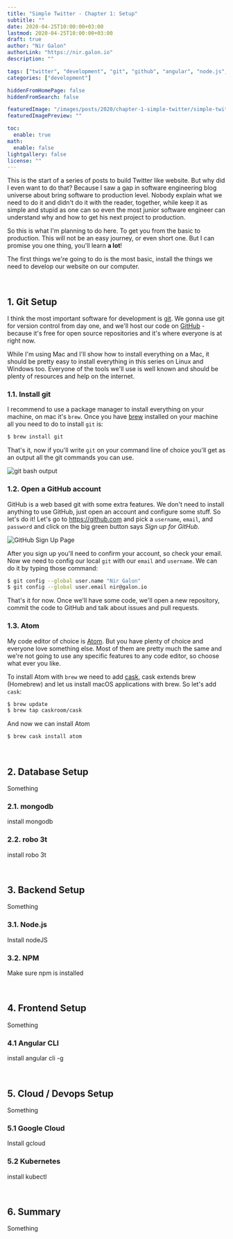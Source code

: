 ```yaml
---
title: "Simple Twitter - Chapter 1: Setup"
subtitle: ""
date: 2020-04-25T10:00:00+03:00
lastmod: 2020-04-25T10:00:00+03:00
draft: true
author: "Nir Galon"
authorLink: "https://nir.galon.io"
description: ""

tags: ["twitter", "development", "git", "github", "angular", "node.js", "monogodb", "robo 3t", "gcloud", "kubectl"]
categories: ["development"]

hiddenFromHomePage: false
hiddenFromSearch: false

featuredImage: "/images/posts/2020/chapter-1-simple-twitter/simple-twitter-cover.webp"
featuredImagePreview: ""

toc:
  enable: true
math:
  enable: false
lightgallery: false
license: ""
---
```


This is the start of a series of posts to build Twitter like website. But why did I even want to do that? Because I saw a gap in software engineering blog universe about bring software to production level. Nobody explain what we need to do it and didn't do it with the reader, together, while keep it as simple and stupid as one can so even the most junior software engineer can understand why and how to get his next project to production.

So this is what I'm planning to do here. To get you from the basic to production. This will not be an easy journey, or even short one. But I can promise you one thing, you'll learn **a lot**!

The first things we're going to do is the most basic, install the things we need to develop our website on our computer.

&nbsp;

## 1. Git Setup

I think the most important software for development is [git](https://git-scm.com/). We gonna use git for version control from day one, and we'll host our code on [GitHub](https://github.com/) - because it's free for open source repositories and it's where everyone is at right now.

While I'm using Mac and I'll show how to install everything on a Mac, it should be pretty easy to install everything in this series on Linux and Windows too. Everyone of the tools we'll use is well known and should be plenty of resources and help on the internet.

### 1.1. Install git

I recommend to use a package manager to install everything on your machine, on mac it's `brew`. Once you have [brew](https://brew.sh/) installed on your machine all you need to do to install `git` is:

```bash
$ brew install git
```

That's it, now if you'll write `git` on your command line of choice you'll get as an output all the git commands you can use.

![git bash output](/images/posts/2020/chapter-1-simple-twitter/macbook_git_installed.webp "git bash output")

### 1.2. Open a GitHub account

GitHub is a web based git with some extra features. We don't need to install anything to use GitHub, just open an account and configure some stuff. So let's do it! Let's go to https://github.com and pick a `username`, `email`, and `password` and click on the big green button says *Sign up for GitHub*.

![GitHub Sign Up Page](/images/posts/2020/chapter-1-simple-twitter/github_sign_up_page.webp "GitHub Sign Up Page")

After you sign up you'll need to confirm your account, so check your email. Now we need to config our local `git` with our `email` and `username`. We can do it by typing those command:

```bash
$ git config --global user.name "Nir Galon"
$ git config --global user.email nir@galon.io
```

That's it for now. Once we'll have some code, we'll open a new repository, commit the code to GitHub and talk about issues and pull requests.

### 1.3. Atom

My code editor of choice is [Atom](https://atom.io/). But you have plenty of choice and everyone love something else. Most of them are pretty much the same and we're not going to use any specific features to any code editor, so choose what ever you like.

To install Atom with `brew` we need to add [cask](https://github.com/Homebrew/homebrew-cask), cask extends brew (Homebrew) and let us install macOS applications with brew. So let's add `cask`:

```bash
$ brew update
$ brew tap caskroom/cask
```

And now we can install Atom

```bash
$ brew cask install atom
```

&nbsp;

## 2. Database Setup

Something

### 2.1. mongodb

install mongodb

### 2.2. robo 3t

install robo 3t

&nbsp;

## 3. Backend Setup

Something

### 3.1. Node.js

Install nodeJS

### 3.2. NPM

Make sure npm is installed

&nbsp;

## 4. Frontend Setup

Something

### 4.1 Angular CLI

install angular cli -g

&nbsp;

## 5. Cloud / Devops Setup

Something

### 5.1 Google Cloud

Install gcloud

### 5.2 Kubernetes

install kubectl

&nbsp;

## 6. Summary

Something
